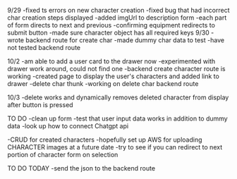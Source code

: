 9/29
-fixed ts errors on new character creation
-fixed bug that had incorrect char creation steps displayed
-added imgUrl to description form
-each part of form directs to next and previous
-confirming equipment redirects to submit button
-made sure character object has all required keys
9/30
-wrote backend route for create char
-made dummy char data to test
-have not tested backend route

10/2
-am able to add a user card to the drawer now
-experimented with drawer work around, could not find one
-backend create character route is working
-created page to display the user's characters and added link to drawer
-delete char thunk
-working on delete char backend route

10/3
-delete works and dynamically removes deleted character from display after button is pressed

TO DO
-clean up form
-test that user input data works in addition to dummy data
-look up how to connect Chatgpt api

-CRUD for created characters
-hopefully set up AWS for uploading CHARACTER images at a future date
-try to see if you can redirect to next portion of character form on selection


TO DO TODAY
-send the json to the backend route

